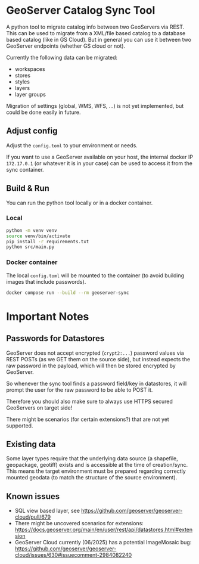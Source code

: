 # GeoServer Catalog Sync Tool

A python tool to migrate catalog info between two GeoServers via REST.
This can be used to migrate from a XML/file based catalog to a database based catalog (like in GS Cloud).
But in general you can use it between two GeoServer endpoints (whether GS cloud or not).

Currently the following data can be migrated:

- workspaces
- stores
- styles
- layers
- layer groups

Migration of settings (global, WMS, WFS, ...) is not yet implemented, but could be done easily in future.

## Adjust config

Adjust the `config.toml` to your environment or needs.

If you want to use a GeoServer available on your host, the internal docker IP `172.17.0.1` (or whatever it is in your case) can be used to access it from the sync container.


## Build & Run

You can run the python tool locally or in a docker container.

### Local

```bash
python -m venv venv
source venv/bin/activate
pip install -r requirements.txt
python src/main.py
```

### Docker container

The local `config.toml` will be mounted to the container (to avoid building images that include passwords).

```bash
docker compose run --build --rm geoserver-sync
```

# Important Notes

## Passwords for Datastores

GeoServer does not accept encrypted (`crypt2:...`) password values via REST POSTs (as we GET them on the source side), but instead expects the raw password in the payload, which will then be stored encrypted by GeoServer.

So whenever the sync tool finds a password field/key in datastores, it will prompt the user for the raw password to be able to POST it.

Therefore you should also make sure to always use HTTPS secured GeoServers on target side!

There might be scenarios (for certain extensions?) that are not yet supported.


## Existing data

Some layer types require that the underlying data source (a shapefile, geopackage, geotiff) exists and is accessible at the time of creation/sync.
This means the target environment must be prepared regarding correctly mounted geodata (to match the structure of the source environment).


## Known issues

* SQL view based layer, see https://github.com/geoserver/geoserver-cloud/pull/679
* There might be uncovered scenarios for extensions: https://docs.geoserver.org/main/en/user/rest/api/datastores.html#extension
* GeoServer Cloud currently (06/2025) has a potential ImageMosaic bug: https://github.com/geoserver/geoserver-cloud/issues/630#issuecomment-2984082240

